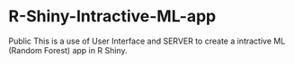 # R-Shiny-Intractive-ML-app
Public This is a use of User Interface and SERVER to create a intractive ML (Random Forest) app in R Shiny.
